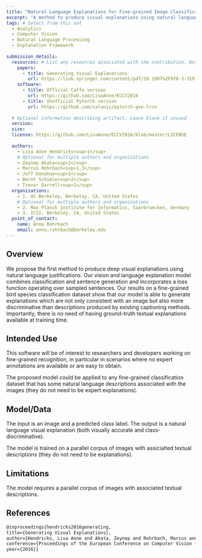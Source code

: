 ```yaml
---
title: "Natural Language Explanations for Fine-grained Image Classification"
excerpt: "A method to produce visual explanations using natural language justifications."
tags: # Select from this set
  - Analytics
  - Computer Vision
  - Natural Language Processing
  - Explanation Framework
   
submission_details:
  resources: # List any resources associated with the contribution. Not all sections are required
    papers:
      - title: Generating Visual Explanations
        url: https://link.springer.com/content/pdf/10.1007%2F978-3-319-46493-0_1.pdf
    software:
      - title: Official Caffe version
        url: https://github.com/LisaAnne/ECCV2016
      - title: Unofficial Pytorch version
        url: https://github.com/salaniz/pytorch-gve-lrcn
   
  # Optional information describing artifact. Leave blank if unused
  version: 
  size: 
  license: https://github.com/LisaAnne/ECCV2016/blob/master/LICENSE
   
  authors:
    - Lisa Anne Hendricks<sup>1</sup>
    # Optional for multiple authors and organizations
    - Zeynep Akata<sup>2</sup>
    - Marcus Rohrbach<sup>1,3</sup>
    - Jeff Donahue<sup>1</sup>
    - Bernt Schiele<sup>2</sup>
    - Trevor Darrell<sup>1</sup>
  organizations:
    - 1. UC Berkeley, Berkeley, CA, United States
    # Optional for multiple authors and organizations
    - 2. Max Planck Institute for Informatics, Saarbruecken, Germany
    - 3. ICSI, Berkeley, CA, United States
  point_of_contact:
    name: Anna Rohrbach
    email: anna.rohrbach@berkeley.edu
---
```

   
## Overview
We propose the first method to produce deep visual explanations using natural language justifications. Our vision and language explanation model combines classification and sentence generation and incorporates a loss function operating over sampled sentences. Our results on a fine-grained bird species classification dataset show that our model is able to generate explanations which are not only consistent with an image but also more discriminative than descriptions produced by existing captioning methods.
Importantly, there is no need of having ground-truth textual explanations available at training time.

## Intended Use
This software will be of interest to researchers and developers working on fine-grained recognition, in particular in scenarios where no expert annotations are available or are easy to obtain.

The proposed model could be applied to any fine-grained classification dataset that has some natural language descriptions associated with the images (they do not need to be expert explanations).
   
## Model/Data
The input is an image and a predicted class label. The output is a natural language visual explanation (both visually accurate and class-discriminative).

The model is trained on a parallel corpus of images with assicialted textual descriptions (they do not need to be explanations).

## Limitations
The model requires a parallel corpus of images with associated textual descriptions.
   
## References
```tex
@inproceedings{hendricks2016generating, 
title={Generating Visual Explanations}, 
author={Hendricks, Lisa Anne and Akata, Zeynep and Rohrbach, Marcus and Donahue, Jeff and Schiele, Bernt and Darrell, Trevor}, 
conference={Proceedings of the European Conference on Computer Vision (ECCV)}, 
year={2016}}
```
